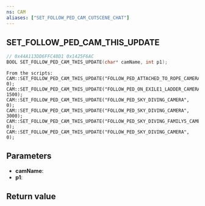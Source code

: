 ```yaml
---
ns: CAM
aliases: ["SET_FOLLOW_PED_CAM_CUTSCENE_CHAT"]
---
```

## SET_FOLLOW_PED_CAM_THIS_UPDATE

```c
// 0x44A113DD6FFC48D1 0x1425F6AC
BOOL SET_FOLLOW_PED_CAM_THIS_UPDATE(char* camName, int p1);
```

```
From the scripts:
CAM::SET_FOLLOW_PED_CAM_THIS_UPDATE("FOLLOW_PED_ATTACHED_TO_ROPE_CAMERA", 0);
CAM::SET_FOLLOW_PED_CAM_THIS_UPDATE("FOLLOW_PED_ON_EXILE1_LADDER_CAMERA", 1500);
CAM::SET_FOLLOW_PED_CAM_THIS_UPDATE("FOLLOW_PED_SKY_DIVING_CAMERA", 0);
CAM::SET_FOLLOW_PED_CAM_THIS_UPDATE("FOLLOW_PED_SKY_DIVING_CAMERA", 3000);
CAM::SET_FOLLOW_PED_CAM_THIS_UPDATE("FOLLOW_PED_SKY_DIVING_FAMILY5_CAMERA", 0);
CAM::SET_FOLLOW_PED_CAM_THIS_UPDATE("FOLLOW_PED_SKY_DIVING_CAMERA", 0);
```

## Parameters
* **camName**: 
* **p1**: 

## Return value
